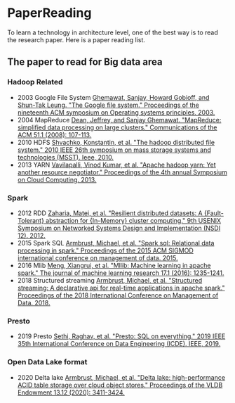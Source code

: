 # PaperReading
To learn a technology in architecture level, one of the best way is to read the research paper. Here is a paper reading list.

## The paper to read for Big data area

### Hadoop Related

- 2003 Google File System [Ghemawat, Sanjay, Howard Gobioff, and Shun-Tak Leung. "The Google file system." Proceedings of the nineteenth ACM symposium on Operating systems principles. 2003.](https://static.googleusercontent.com/media/research.google.com/en//archive/gfs-sosp2003.pdf)
- 2004 MapReduce [Dean, Jeffrey, and Sanjay Ghemawat. "MapReduce: simplified data processing on large clusters." Communications of the ACM 51.1 (2008): 107-113.](https://static.googleusercontent.com/media/research.google.com/en//archive/mapreduce-osdi04.pdf)
- 2010 HDFS [Shvachko, Konstantin, et al. "The hadoop distributed file system." 2010 IEEE 26th symposium on mass storage systems and technologies (MSST). Ieee, 2010.](https://storageconference.us/2010/Papers/MSST/Shvachko.pdf)
- 2013 YARN [Vavilapalli, Vinod Kumar, et al. "Apache hadoop yarn: Yet another resource negotiator." Proceedings of the 4th annual Symposium on Cloud Computing. 2013.](http://www1.ece.neu.edu/~ningfang/SimPaper/a5-vavilapalli.pdf)


### Spark
- 2012 RDD [Zaharia, Matei, et al. "Resilient distributed datasets: A {Fault-Tolerant} abstraction for {In-Memory} cluster computing." 9th USENIX Symposium on Networked Systems Design and Implementation (NSDI 12). 2012.](https://www.usenix.org/system/files/conference/nsdi12/nsdi12-final138.pdf)
- 2015 Spark SQL [Armbrust, Michael, et al. "Spark sql: Relational data processing in spark." Proceedings of the 2015 ACM SIGMOD international conference on management of data. 2015.](https://dl.acm.org/doi/pdf/10.1145/2723372.2742797)
- 2016 Mlib [Meng, Xiangrui, et al. "Mllib: Machine learning in apache spark." The journal of machine learning research 17.1 (2016): 1235-1241.](https://www.jmlr.org/papers/volume17/15-237/15-237.pdf)
- 2018 Structured streaming [Armbrust, Michael, et al. "Structured streaming: A declarative api for real-time applications in apache spark." Proceedings of the 2018 International Conference on Management of Data. 2018.](https://dl.acm.org/doi/abs/10.1145/3183713.3190664)

### Presto
- 2019 Presto [Sethi, Raghav, et al. "Presto: SQL on everything." 2019 IEEE 35th International Conference on Data Engineering (ICDE). IEEE, 2019.](https://trino.io/Presto_SQL_on_Everything.pdf)



### Open Data Lake format

- 2020 Delta lake [Armbrust, Michael, et al. "Delta lake: high-performance ACID table storage over cloud object stores." Proceedings of the VLDB Endowment 13.12 (2020): 3411-3424.](https://www.vldb.org/pvldb/vol13/p3411-armbrust.pdf)

